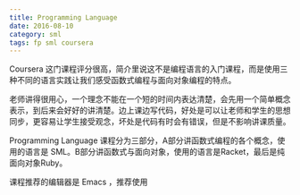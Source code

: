 ```yaml
---
title: Programming Language
date: 2016-08-10
category: sml
tags: fp sml coursera
---
```


Coursera 这门课程评分很高，简介里说这不是编程语言的入门课程，而是使用三种不同的语言实践让我们感受函数式编程与面向对象编程的特点。

<!-- excerpt -->

老师讲得很用心，一个理念不能在一个短的时间内表达清楚，会先用一个简单概念表示，到后来会好好的讲清楚。边上课边写代码，好处是可以让老师和学生的思想同步，更容易让学生接受观念，坏处是代码有时会有错误，但是不影响讲课质量。

Programming Language 课程分为三部分，A部分讲函数式编程的各个概念，使用的语言是 SML。B部分讲函数式与面向对象，使用的语言是Racket，最后是纯面向对象Ruby。

课程推荐的编辑器是 Emacs ，推荐使用
